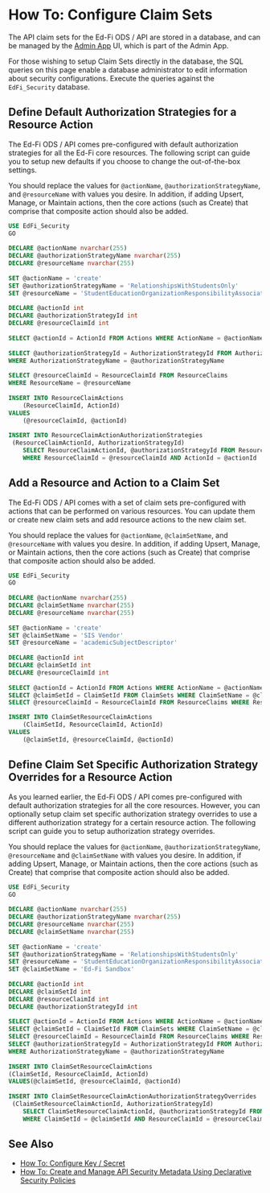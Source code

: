 # How To: Configure Claim Sets

The API claim sets for the Ed-Fi ODS / API are stored in a database, and can be managed by the [Admin App](https://techdocs.ed-fi.org/display/ADMIN) UI, which is part of the Admin App.

For those wishing to setup Claim Sets directly in the database, the SQL queries on this page enable a database administrator to edit information about security configurations. Execute the queries against the `EdFi_Security` database.

## Define Default Authorization Strategies for a Resource Action
The Ed-Fi ODS / API comes pre-configured with default authorization strategies for all the Ed-Fi core resources. The following script can guide you to setup new defaults if you choose to change the out-of-the-box settings.

You should replace the values for `@actionName`, `@authorizationStrategyName`, and `@resourceName` with values you desire. In addition, if adding Upsert, Manage, or Maintain actions, then the core actions (such as Create) that comprise that composite action should also be added.

```sql
USE EdFi_Security
GO
 
DECLARE @actionName nvarchar(255)
DECLARE @authorizationStrategyName nvarchar(255)
DECLARE @resourceName nvarchar(255)
 
SET @actionName = 'create'
SET @authorizationStrategyName = 'RelationshipsWithStudentsOnly'
SET @resourceName = 'StudentEducationOrganizationResponsibilityAssociation'
 
DECLARE @actionId int
DECLARE @authorizationStrategyId int
DECLARE @resourceClaimId int
 
SELECT @actionId = ActionId FROM Actions WHERE ActionName = @actionName
 
SELECT @authorizationStrategyId = AuthorizationStrategyId FROM AuthorizationStrategies
WHERE AuthorizationStrategyName = @authorizationStrategyName
 
SELECT @resourceClaimId = ResourceClaimId FROM ResourceClaims
WHERE ResourceName = @resourceName
 
INSERT INTO ResourceClaimActions
    (ResourceClaimId, ActionId)
VALUES
    (@resourceClaimId, @actionId)
 
INSERT INTO ResourceClaimActionAuthorizationStrategies
 (ResourceClaimActionId, AuthorizationStrategyId)
    SELECT ResourceClaimActionId, @authorizationStrategyId FROM ResourceClaimActions
    WHERE ResourceClaimId = @resourceClaimId AND ActionId = @actionId
```
## Add a Resource and Action to a Claim Set

The Ed-Fi ODS / API comes with a set of claim sets pre-configured with actions that can be performed on various resources. You can update them or create new claim sets and add resource actions to the new claim set.  

You should replace the values for `@actionName`, `@claimSetName`, and `@resourceName` with values you desire. In addition, if adding Upsert, Manage, or Maintain actions, then the core actions (such as Create) that comprise that composite action should also be added.

```sql
USE EdFi_Security
GO
 
DECLARE @actionName nvarchar(255)
DECLARE @claimSetName nvarchar(255)
DECLARE @resourceName nvarchar(255)
 
SET @actionName = 'create'
SET @claimSetName = 'SIS Vendor'
SET @resourceName = 'academicSubjectDescriptor'
 
DECLARE @actionId int
DECLARE @claimSetId int
DECLARE @resourceClaimId int
 
SELECT @actionId = ActionId FROM Actions WHERE ActionName = @actionName
SELECT @claimSetId = ClaimSetId FROM ClaimSets WHERE ClaimSetName = @claimSetName
SELECT @resourceClaimId = ResourceClaimId FROM ResourceClaims WHERE ResourceName = @resourceName

INSERT INTO ClaimSetResourceClaimActions
    (ClaimSetId, ResourceClaimId, ActionId)
VALUES
    (@claimSetId, @resourceClaimId, @actionId)
```
## Define Claim Set Specific Authorization Strategy Overrides for a Resource Action

As you learned earlier, the Ed-Fi ODS / API comes pre-configured with default authorization strategies for all the core resources. However, you can optionally setup claim set specific authorization strategy overrides to use a different authorization strategy for a certain resource action. The following script can guide you to setup authorization strategy overrides. 

You should replace the values for `@actionName`, `@authorizationStrategyName`, `@resourceName` and `@claimSetName` with values you desire. In addition, if adding Upsert, Manage, or Maintain actions, then the core actions (such as Create) that comprise that composite action should also be added.

```sql
USE EdFi_Security
GO
 
DECLARE @actionName nvarchar(255)
DECLARE @authorizationStrategyName nvarchar(255)
DECLARE @resourceName nvarchar(255)
DECLARE @claimSetName nvarchar(255)
 
SET @actionName = 'create'
SET @authorizationStrategyName = 'RelationshipsWithStudentsOnly'
SET @resourceName = 'StudentEducationOrganizationResponsibilityAssociation'
SET @claimSetName = 'Ed-Fi Sandbox'
 
DECLARE @actionId int
DECLARE @claimSetId int
DECLARE @resourceClaimId int
DECLARE @authorizationStrategyId int
 
SELECT @actionId = ActionId FROM Actions WHERE ActionName = @actionName
SELECT @claimSetId = ClaimSetId FROM ClaimSets WHERE ClaimSetName = @claimSetName
SELECT @resourceClaimId = ResourceClaimId FROM ResourceClaims WHERE ResourceName = @resourceName
SELECT @authorizationStrategyId = AuthorizationStrategyId FROM AuthorizationStrategies
WHERE AuthorizationStrategyName = @authorizationStrategyName
 
INSERT INTO ClaimSetResourceClaimActions
(ClaimSetId, ResourceClaimId, ActionId)
VALUES(@claimSetId, @resourceClaimId, @actionId)
 
INSERT INTO ClaimSetResourceClaimActionAuthorizationStrategyOverrides
 (ClaimSetResourceClaimActionId, AuthorizationStrategyId)
    SELECT ClaimSetResourceClaimActionId, @authorizationStrategyId FROM ClaimSetResourceClaimActions
    WHERE ClaimSetId = @claimSetId AND ResourceClaimId = @resourceClaimId AND ActionId = @actionId
```

## See Also

* [How To: Configure Key / Secret](./how-to-configure-key-secret.md)
* [How To: Create and Manage API Security Metadata Using Declarative Security Policies](./how-to-create-and-manage-api-security-metadata-using-declarative-security-policies.mdx)
```